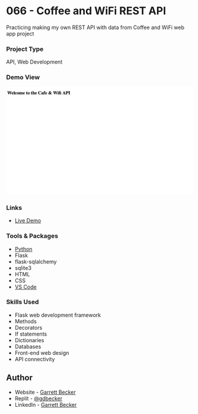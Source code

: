 # 066 - Coffee and WiFi REST API

Practicing making my own REST API with data from Coffee and WiFi web app project

### Project Type

API, Web Development

### Demo View

![](./066-coffee-and-wifi-rest-api.jpg)

### Links

- [Live Demo](https://replit.com/@gdbecker/066-Coffee-and-WiFi-REST-API)

### Tools & Packages

- [Python](https://www.python.org)
- Flask
- flask-sqlalchemy
- sqlite3
- HTML
- CSS
- [VS Code](https://code.visualstudio.com)

### Skills Used

- Flask web development framework
- Methods
- Decorators
- If statements
- Dictionaries
- Databases
- Front-end web design
- API connectivity

## Author

- Website - [Garrett Becker]()
- Replit - [@gdbecker](https://replit.com/@gdbecker)
- LinkedIn - [Garrett Becker](https://www.linkedin.com/in/garrett-becker-923b4a106/)